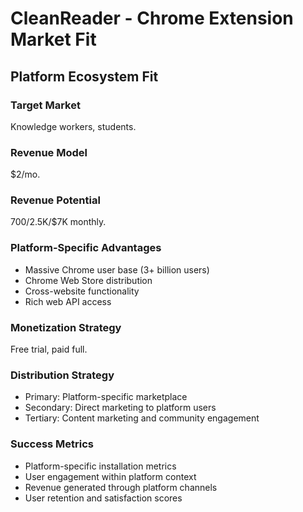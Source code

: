 # CleanReader - Chrome Extension Market Fit

## Platform Ecosystem Fit

### Target Market
Knowledge workers, students.

### Revenue Model
$2/mo.

### Revenue Potential
$700/$2.5K/$7K monthly.

### Platform-Specific Advantages
- Massive Chrome user base (3+ billion users)
- Chrome Web Store distribution
- Cross-website functionality
- Rich web API access

### Monetization Strategy
Free trial, paid full.

### Distribution Strategy
- Primary: Platform-specific marketplace
- Secondary: Direct marketing to platform users
- Tertiary: Content marketing and community engagement

### Success Metrics
- Platform-specific installation metrics
- User engagement within platform context
- Revenue generated through platform channels
- User retention and satisfaction scores
